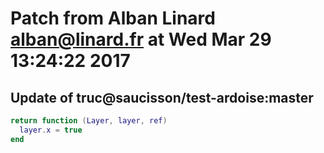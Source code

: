# Patch from Alban Linard <alban@linard.fr> at Wed Mar 29 13:24:22 2017

## Update of truc@saucisson/test-ardoise:master

```lua
return function (Layer, layer, ref)
  layer.x = true
end
```


